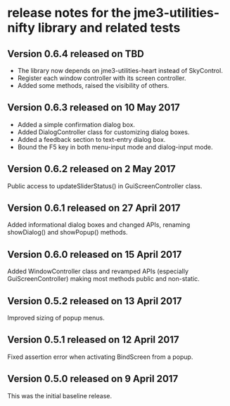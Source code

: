 # release notes for the jme3-utilities-nifty library and related tests

## Version 0.6.4 released on TBD

+ The library now depends on jme3-utilities-heart instead of SkyControl.
+ Register each window controller with its screen controller.
+ Added some methods, raised the visibility of others.

## Version 0.6.3 released on 10 May 2017

+ Added a simple confirmation dialog box.
+ Added DialogController class for customizing dialog boxes.
+ Added a feedback section to text-entry dialog box.
+ Bound the F5 key in both menu-input mode and dialog-input mode.

## Version 0.6.2 released on 2 May 2017

Public access to updateSliderStatus() in GuiScreenController class.

## Version 0.6.1 released on 27 April 2017

Added informational dialog boxes and changed APIs, renaming showDialog() and
 showPopup() methods.

## Version 0.6.0 released on 15 April 2017

Added WindowController class and revamped APIs (especially GuiScreenController)
 making most methods public and non-static.

## Version 0.5.2 released on 13 April 2017

Improved sizing of popup menus.

## Version 0.5.1 released on 12 April 2017

Fixed assertion error when activating BindScreen from a popup.

## Version 0.5.0 released on 9 April 2017

This was the initial baseline release.